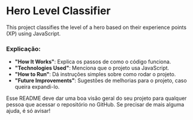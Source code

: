 # Hero Level Classifier

This project classifies the level of a hero based on their experience points (XP) using JavaScript.


### Explicação:
- **"How It Works"**: Explica os passos de como o código funciona.
- **"Technologies Used"**: Menciona que o projeto usa JavaScript.
- **"How to Run"**: Dá instruções simples sobre como rodar o projeto.
- **"Future Improvements"**: Sugestões de melhorias para o projeto, caso queira expandi-lo.

Esse README deve dar uma boa visão geral do seu projeto para qualquer pessoa que acessar o repositório no GitHub. Se precisar de mais alguma ajuda, é só avisar!

